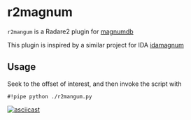 # r2magnum

`r2mangum` is a Radare2 plugin for [magnumdb](https://magnumdb.com/)

This plugin is inspired by a similar project for IDA [idamagnum](https://github.com/lucasg/idamagnum)

## Usage
Seek to the offset of interest, and then invoke the script with 
```
#!pipe python ./r2mangum.py
```

[![asciicast](https://asciinema.org/a/269490.png)](https://asciinema.org/a/269490)